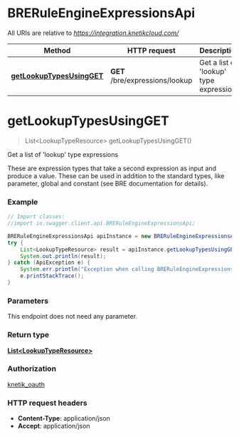 # BRERuleEngineExpressionsApi

All URIs are relative to *https://integration.knetikcloud.com/*

Method | HTTP request | Description
------------- | ------------- | -------------
[**getLookupTypesUsingGET**](BRERuleEngineExpressionsApi.md#getLookupTypesUsingGET) | **GET** /bre/expressions/lookup | Get a list of &#39;lookup&#39; type expressions


<a name="getLookupTypesUsingGET"></a>
# **getLookupTypesUsingGET**
> List&lt;LookupTypeResource&gt; getLookupTypesUsingGET()

Get a list of &#39;lookup&#39; type expressions

These are expression types that take a second expression as input and produce a value. These can be used in addition to the standard types, like parameter, global and constant (see BRE documentation for details).

### Example
```java
// Import classes:
//import io.swagger.client.api.BRERuleEngineExpressionsApi;

BRERuleEngineExpressionsApi apiInstance = new BRERuleEngineExpressionsApi();
try {
    List<LookupTypeResource> result = apiInstance.getLookupTypesUsingGET();
    System.out.println(result);
} catch (ApiException e) {
    System.err.println("Exception when calling BRERuleEngineExpressionsApi#getLookupTypesUsingGET");
    e.printStackTrace();
}
```

### Parameters
This endpoint does not need any parameter.

### Return type

[**List&lt;LookupTypeResource&gt;**](LookupTypeResource.md)

### Authorization

[knetik_oauth](../README.md#knetik_oauth)

### HTTP request headers

 - **Content-Type**: application/json
 - **Accept**: application/json


